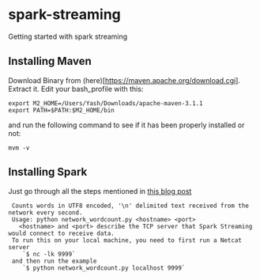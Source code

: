 # spark-streaming
Getting started with spark streaming


## Installing Maven
Download Binary from (here)[https://maven.apache.org/download.cgi]. Extract it. Edit your bash_profile with this:

```
export M2_HOME=/Users/Yash/Downloads/apache-maven-3.1.1
export PATH=$PATH:$M2_HOME/bin

```

and run the following command to see if it has been properly installed or not:

```
mvm -v

```

## Installing Spark

Just go through all the steps mentioned in [this blog post](https://shellzero.wordpress.com/2015/07/24/how-to-install-apache-spark-on-mac-os-x-yosemite/)


```
 Counts words in UTF8 encoded, '\n' delimited text received from the network every second.
 Usage: python network_wordcount.py <hostname> <port>
   <hostname> and <port> describe the TCP server that Spark Streaming would connect to receive data.
 To run this on your local machine, you need to first run a Netcat server
    `$ nc -lk 9999`
 and then run the example
    `$ python network_wordcount.py localhost 9999`
```